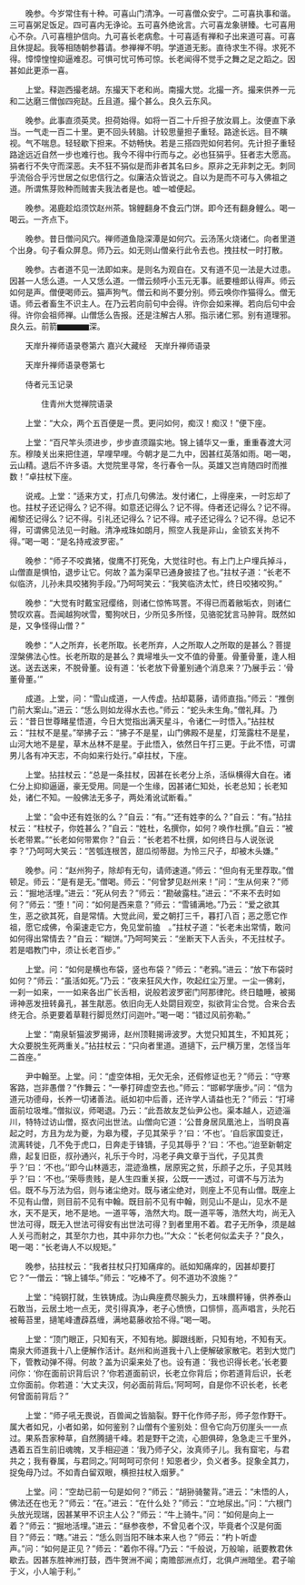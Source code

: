 <!-- { "loadSidebar": true } -->
　　晚参。今岁常住有十种。可喜山门清净。一可喜僧众安宁。二可喜执事和谐。三可喜粥足饭足。四可喜内无诤论。五可喜外绝讹言。六可喜龙象骈臻。七可喜用心不杂。八可喜檀护信向。九可喜长老病愈。十可喜适有禅和子出来道可喜。可喜且休提起。我等相随朝参暮请。参禅禅不明。学道道无影。直待求生不得。求死不得。慞慞惶惶抑逼难忍。可惧可忧可怖可惊。长老闻得不觉手之舞之足之蹈之。因甚如此更添一喜。

　　上堂。释迦西撮老胡。东撮天下老和尚。南撮大觉。北撮一齐。撮来供养一元和二达磨三僧伽四宛跶。丘且道。撮个甚么。良久云东风。

　　晚参。此事直须英灵。担荷始得。如将一百二十斤担子放汝肩上。汝便直下承当。一气走一百二十里。更不回头转脑。计较思量担子重轻。路途长远。目不瞚视。气不喘息。轻轻歇下担来。不妨畅快。若是三搭四兜如何若何。先计担子重轻路途远近自然一步也难行也。我今不得中行而与之。必也狂狷乎。狂者志大愿高。狷者行不失守而深恶。夫不狂不狷似是而非者其名曰乡。原非之无非刺之无。刺同乎流俗合乎污世居之似忠信行之。似廉洁众皆说之。自以为是而不可与入佛祖之道。所谓焦芽败种而贼害夫我法者是也。嘘一嘘便起。

　　晚参。渴鹿趁焰须饮赵州茶。锦鲤翻身不食云门饼。即今还有翻身鲤么。喝一喝云。一齐点下。

　　晚参。昔日僧问风穴。禅师道鱼隐深潭是如何穴。云汤荡火烧诸仁。向者里道个出身。句子看众屏息。师乃云。如无则山僧亲行此令去也。拽拄杖一时打散。

　　晚参。古者道不见一法即如来。是则名为观自在。又有道不见一法是大过患。因甚一人恁么道。一人又恁么道。一僧云频呼小玉元无事。祇要檀郎认得声。师云如何是声。僧便喝师云。猫声狗气。僧云和尚不要分别。师云唤你作猫得么。僧无语。师云者畜生不识主人。在乃云若向前句中会得。许你会如来禅。若向后句中会得。许你会祖师禅。山僧恁么告报。还是注解古人邪。指示诸仁邪。别有道理邪。良久云。前箭▆▆▆▆深。

　　天岸升禅师语录卷第六
嘉兴大藏经　天岸升禅师语录


　　天岸升禅师语录卷第七

　　侍者元玉记录

　　　　住青州大觉禅院语录

　　上堂：“大众，两个五百便是一贯。更问如何，痴汉！痴汉！”便下座。

　　上堂：“百尺竿头须进步，步步直须蹋实地。锦上铺华又一重，重重春渡大河东。穆陵关出来把住道，早哩早哩。今朝才是二九中，因甚红英落如雨。喝一喝，云山精。退后不许多语。大觉院里寻常，冬行春令一队。英雄又岂肯随四时而推数！”卓拄杖下座。

　　说戒。上堂：“适来方丈，打点几句佛法。发付诸仁，上得座来，一时忘却了也。拄杖子还记得么？记不得。如意还记得么？记不得。侍者还记得么？记不得。阇黎还记得么？记不得。引礼还记得么？记不得。戒子还记得么？记不得。总记不得，可谓佛见法见一时融。清净戒珠如朗月，照空人我是非山，金锁玄关拘不得。”喝一喝：“是名持戒波罗密。”

　　晚参：“师子不咬粪猪，俊鹰不打死兔，大觉往时也。有上门上户埋兵掉斗，山僧直是惧怕，退步让它。何故？盖为渠早已通身披挂了也。”拄杖子道：“长老不似临济，儿孙未具咬猪狗手段。”乃呵呵笑云：“我笑临济太忙，终日咬猪咬狗。”

　　晚参：“大觉有时戴宝冠缨络，则诸仁惊怖骂詈。不得已而着敝垢衣，则诸仁赞叹欢喜。吾闻越狗吠雪，蜀狗吠日，少所见多所怪，见骆驼犹言马肿背。既然如是，又争怪得山僧？”

　　晚参：“人之所弃，长老所取。长老所弃，人之所取人之所取的是甚么？菩提涅槃佛法心性。长老所取的是甚么？粪埽堆头一文不值的骨董。骨董骨董，逢人相送。送去送来，不脱骨董。设有道：‘长老放下骨董别通个消息来？’乃展手云：‘骨董骨董。’”

　　成道。上堂，问：“雪山成道，一人传虚。拈却葛藤，请师直指。”师云：“推倒门前大案山。”进云：“恁么则如龙得水去也。”师云：“蛇头未生角。”僧礼拜。乃云：“昔日世尊睹星悟道，今日大觉指出满天星斗，令诸仁一时悟入。”拈拄杖云：“拄杖不是星。”举拂子云：“拂子不是星，山门佛殿不是星，灯笼露柱不是星，山河大地不是星，草木丛林不是星。于此悟入，依然日午打三更。于此不悟，可谓男儿各有冲天志，不向如来行处行。”卓拄杖，下座。

　　上堂。拈拄杖云：“总是一条拄杖，因甚在长老分上杀，活纵横得大自在。诸仁分上抑抑逼逼，豪无受用。同是一个生缘，因甚诸仁知处，长老总知；长老知处，诸仁不知。一般佛法无多子，两处淆讹试断看。”

　　上堂：“会中还有姓张的么？”自云：“有。”“还有姓李的么？”自云：“有。”拈拄杖云：“柱杖子，你姓甚么？”自云：“姓杜，名撰你，如何？唤作杜撰。”自云：“被长老带累。”“长老如何带累你？”自云：“长老若不杜撰，如何终日与人说张说李？”乃呵呵大笑云：“苦瓠连根苦，甜瓜彻蒂甜。为怜三尺子，却被木头嫌。”

　　晚参。问：“赵州狗子，除却有无句，请师速道。”师云：“但向有无里荐取。”僧顿足。师云：“是有是无。”僧喝。师云：“何曾梦见赵州来！”问：“生从何来？”师云：“掘地活埋。”进云：“死从何去？”师云：“勘破露柱。”进云：“不来不去时如何？”师云：“堕！”问：“如何是西来意？”师云：“雪铺满地。”乃云：“爱之欲其生，恶之欲其死，自是常情。大觉此间，爱之朝打三千，暮打八百；恶之愿它作祖，愿它成佛，令渠速走它方，免见堂前搕　。”拄杖子道：“长老未出常情，敢问如何得出常情去？”自云：“糊饼。”乃呵呵笑云：“坐断天下人舌头，不无拄杖子。若是唱教门中，须让长老百步。”

　　上堂。问：“如何是横也布袋，竖也布袋？”师云：“老鸦。”进云：“放下布袋时如何？”师云：“虽活如死。”乃云：“夜来狂风大作，吹起红尘万里。一尘一佛刹，一刹一如来，一一如来各出广长舌相，说般若波罗密门阿那律陀。终日瞌睡，被揭谛神恶发扭转鼻孔，甚生猒恶。依旧向无人处閟目观空，拟欲背尘合觉。合来合去终无合。杀更要着草鞋行脚觅然灯问迦叶。”喝一喝：“错过风前弥勒。”

　　上堂：“南泉斩猫波罗揭谛，赵州顶鞋揭谛波罗。大觉只知其生，不知其死；大众要脱生死两重关。”拈拄杖云：“只向者里道。道擿下，云尸横万里，怎怪当年二首座。”

　　尹中翰至。上堂。问：“虚空体相，无欠无余，还假修证也无？”师云：“守寒客路，岂非愚僧？”作舞云：“一拳打碎虚空去也。”师云：“邯郸学唐步。”问：“信为道元功德母，长养一切诸善法。祇如初中后善，还许学人请益也无？”师云：“打埽面前垃圾堆。”僧拟议，师喝退。乃云：“此吾故友芝仙尹公也。渠本越人，迈迹淄川，特特过访山僧，抠衣问出世法。山僧向它道：‘公昔身居凤凰池上，当明良喜起之时，方且为龙为夔，为皋为稷，子见其荣乎？’曰：‘不也’。‘自后家国变迁，流离转徙，几不免于虎口，日奔走于锋镝，子见其辱乎？’曰：‘不也。’‘迨至新朝定鼎，起复旧臣，叔孙通兴，礼乐于今时，冯老子典文章于当代，子见其贵乎？’曰：‘不也。’‘即今山林遁志，混迹渔樵，居原宪之贫，乐颜子之乐，子见其贱乎？’曰：‘不也。’‘荣辱贵贱，是人生四重关捩，公既一一透过，可谓不与万法为侣。既不与万法为侣，则与诸尘绝对。既与诸尘绝对，则座上不见有山僧。既座上不见有山僧，则目前不见有中翰。既目前不见有中翰，则见山不是山，见水不是水，天不是天，地不是地。一道平等，浩然大均。既一道平等，浩然大均，尚无入世法可得，既无入世法可得安有出世法可得？到者里用不着。君子无所争，须是越人关弓而射之，其至尔力也，其中非尔力也。’”大众：“长老何似孟夫子？”良久，喝一喝：“长老诲人不以规矩。”

　　晚参，拈拄杖云：“我者拄杖只打知痛痒的。祇如知痛痒的，因甚却要打它？”一僧云：“锦上铺华。”师云：“吃棒不了。何不道功不浪施？”

　　上堂：“纯钢打就，生铁铸成。沩山典座费尽腕头力，五味饡秤锤，供养泰山石敢当，云居土地一点无，灵引得真净，老子心愤愤，口悱悱，高声唱言，头陀石被莓苔里，擿笔峰遭薜荔缠，满地葛藤收拾不得。”喝一喝。

　　上堂：“顶门眼正，只知有天，不知有地。脚跟线断，只知有地，不知有天。南泉大师道我十八上便解作活计。赵州和尚道我十八上便解破家散宅。若到大觉门下，管教动弹不得。何故？盖为识渠来处了也。设有道：‘我也识得长老。’长老要问你：‘你在面前识背后识？’你若道面前识，长老立你背后；你若道背后识，长老立你面前。你若道：‘大丈夫汉，何必面前背后。’阿呵呵，自是你不识长老，长老何曾面前背后？”

　　上堂：“师子吼无畏说，百兽闻之皆脑裂。野干化作师子形，师子忽作野干。属大者如兄，小者如弟，如何鉴别？山僧有个鉴别处：但令它向万仞崖头一一点过。果系吾家种草，自然腾擿千峰。若是野干之流，心胆俱碎，急急走三千里外，遇着五百生前旧魂魄，叉手相迎道：‘我乃师子父，汝真师子儿。我有窟宅，与君共之；我有眷属，与君同之。’阿呵呵可奈何！知恩者少，负义者多。捉象全其力，捉兔母乃过。不如青白留双眼，横担拄杖入烟萝。”

　　上堂。问：“空劫已前一句是如何？”师云：“胡狲骑鳖背。”进云：“未悟的人，佛法还在也无？”师云：“在。”进云：“在什么处？”师云：“立地尿出。”问：“六根门头放光现瑞，因甚某甲不识主人公？”师云：“牛上骑牛。”问：“如何是向上一着？”师云：“掘地活埋。”进云：“昼参夜参，不曾见者个汉，毕竟者个汉是何面目？”师云：“瞎。”进云：“恁么则当阳不昧本来人也？”师云：“杓卜听虚声。”问：“如何是正见？”师云：“着你不得。”乃云：“千般说，万般喻，祇要教君休歇去。因甚东胜神洲打鼓，西牛贺洲不闻；南赡部洲点灯，北俱卢洲暗坐。君子喻于义，小人喻于利。”

